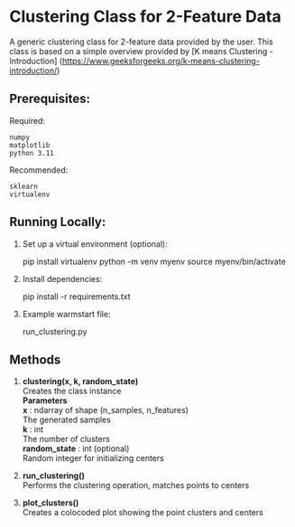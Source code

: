 # Clustering Class for 2-Feature Data

A generic clustering class for 2-feature data provided by the user. This class is based on a simple overview provided by [K means Clustering - Introduction] (https://www.geeksforgeeks.org/k-means-clustering-introduction/)

## Prerequisites:

Required:

    numpy
    matplotlib
    python 3.11

Recommended:

    sklearn
    virtualenv

## Running Locally:

1. Set up a virtual environment (optional):  

    pip install virtualenv
    python -m venv myenv
    source myenv/bin/activate

2. Install dependencies:

    pip install -r requirements.txt

3. Example warmstart file:

    run_clustering.py

## Methods
1. **clustering(x, k, random_state)**  
        Creates the class instance  
    **Parameters**  
        **x** : ndarray of shape (n_samples, n_features)  
            The generated samples  
        **k** : int  
            The number of clusters  
        **random_state** : int (optional)  
            Random integer for initializing centers  

2. **run_clustering()**  
        Performs the clustering operation, matches points to centers  
3. **plot_clusters()**  
        Creates a colocoded plot showing the point clusters and centers
